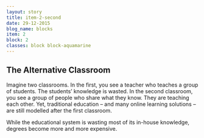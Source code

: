 ```yaml
---
layout: story
title: item-2-second
date: 29-12-2015
blog_name: blocks
item: 2
block: 2
classes: block block-aquamarine
---
```

## The Alternative Classroom

Imagine two classrooms. In the first, you see a teacher who teaches a group of students. The students’ knowledge is wasted. In the second classroom, you see a group of people who share what they know. They are teaching each other. Yet, traditional education – and many online learning solutions – are still modelled after the first classroom. 

While the educational system is wasting most of its in-house knowledge, degrees become more and more expensive. 